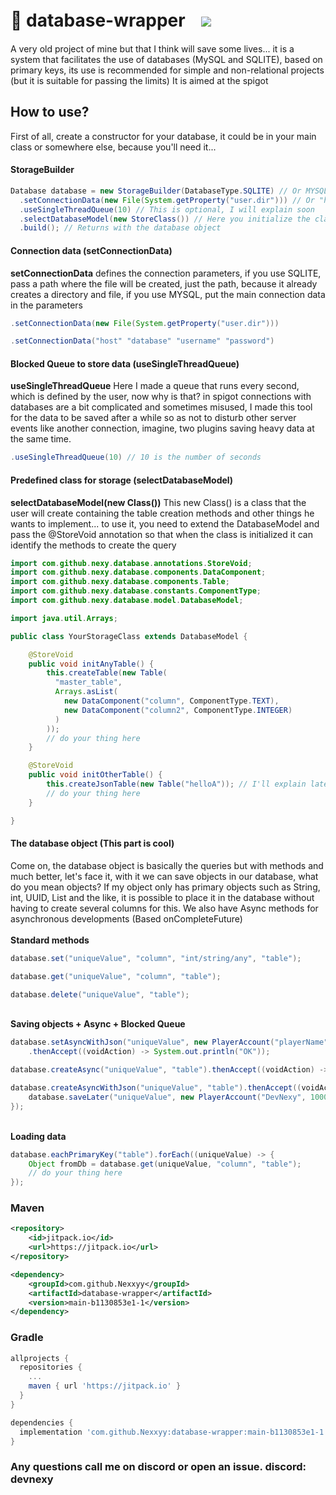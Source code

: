 # 🌵 database-wrapperㅤ[![](https://jitpack.io/v/Nexxyy/database-wrapper.svg)](https://jitpack.io/#Nexxyy/database-wrapper)
A very old project of mine but that I think will save some lives... it is a system that facilitates the use of databases (MySQL and SQLITE), based on primary keys, its use is recommended for simple and non-relational projects (but it is suitable for passing the limits) It is aimed at the spigot
## How to use?
First of all, create a constructor for your database, it could be in your main class or somewhere else, because you'll need it...


#### StorageBuilder
```java
Database database = new StorageBuilder(DatabaseType.SQLITE) // Or MYSQL
  .setConnectionData(new File(System.getProperty("user.dir"))) // Or "host" "database" "username" "password"
  .useSingleThreadQueue(10) // This is optional, I will explain soon
  .selectDatabaseModel(new StoreClass()) // Here you initialize the class that has the sql creation methods
  .build(); // Returns with the database object
```

#### Connection data (setConnectionData)
<strong>setConnectionData</strong> defines the connection parameters, if you use SQLITE, pass a path where the file will be created, just the path, because it already creates a directory and file, if you use MYSQL, put the main connection data in the parameters
```java
.setConnectionData(new File(System.getProperty("user.dir")))
```

```java
.setConnectionData("host" "database" "username" "password")
```

#### Blocked Queue to store data (useSingleThreadQueue)
<strong>useSingleThreadQueue</strong> Here I made a queue that runs every second, which is defined by the user, now why is that? in spigot connections with databases are a bit complicated and sometimes misused, I made this tool for the data to be saved after a while so as not to disturb other server events like another connection, imagine, two plugins saving heavy data at the same time.
```java
.useSingleThreadQueue(10) // 10 is the number of seconds
```

#### Predefined class for storage (selectDatabaseModel)
<strong>selectDatabaseModel(new Class())</strong> This new Class() is a class that the user will create containing the table creation methods and other things he wants to implement... to use it, you need to extend the DatabaseModel and pass the @StoreVoid annotation so that when the class is initialized it can identify the methods to create the query

```java
import com.github.nexy.database.annotations.StoreVoid;
import com.github.nexy.database.components.DataComponent;
import com.github.nexy.database.components.Table;
import com.github.nexy.database.constants.ComponentType;
import com.github.nexy.database.model.DatabaseModel;

import java.util.Arrays;

public class YourStorageClass extends DatabaseModel {

    @StoreVoid
    public void initAnyTable() {
        this.createTable(new Table(
          "master_table",
          Arrays.asList(
            new DataComponent("column", ComponentType.TEXT),
            new DataComponent("column2", ComponentType.INTEGER)
          )
        ));
        // do your thing here
    }

    @StoreVoid
    public void initOtherTable() {
        this.createJsonTable(new Table("helloA")); // I'll explain later
        // do your thing here
    }

}
```

#### The database object (This part is cool)
Come on, the database object is basically the queries but with methods and much better, let's face it, with it we can save objects in our database, what do you mean objects? If my object only has primary objects such as String, int, UUID, List and the like, it is possible to place it in the database without having to create several columns for this. We also have Async methods for asynchronous developments (Based onCompleteFuture<K>)
<br/>
<br/>
<strong>Standard methods</strong>
```java
database.set("uniqueValue", "column", "int/string/any", "table");
```
```java
database.get("uniqueValue", "column", "table");
```
```java
database.delete("uniqueValue", "table");
```

<br/>
<strong>Saving objects + Async + Blocked Queue</strong>
<br/>

```java
database.setAsyncWithJson("uniqueValue", new PlayerAccount("playerName", 1000), "table")
    .thenAccept((voidAction) -> System.out.println("OK"));
```

```java
database.createAsync("uniqueValue", "table").thenAccept((voidAction) -> System.out.println("OK"));
```

```java
database.createAsyncWithJson("uniqueValue", "table").thenAccept((voidAction) -> {
    database.saveLater("uniqueValue", new PlayerAccount("DevNexy", 1000), "table");
});
```
<br/>
<strong>Loading data</strong>
<br/>

```java
database.eachPrimaryKey("table").forEach((uniqueValue) -> {
    Object fromDb = database.get(uniqueValue, "column", "table");
    // do your thing here
});
```


### Maven
```xml
<repository>
    <id>jitpack.io</id>
    <url>https://jitpack.io</url>
</repository>

<dependency>
    <groupId>com.github.Nexxyy</groupId>
    <artifactId>database-wrapper</artifactId>
    <version>main-b1130853e1-1</version>
</dependency>
```

### Gradle
```gradle
allprojects {
  repositories {
    ...
    maven { url 'https://jitpack.io' }
  }
}

dependencies {
  implementation 'com.github.Nexxyy:database-wrapper:main-b1130853e1-1'
}
```

### Any questions call me on discord or open an issue. discord: devnexy
